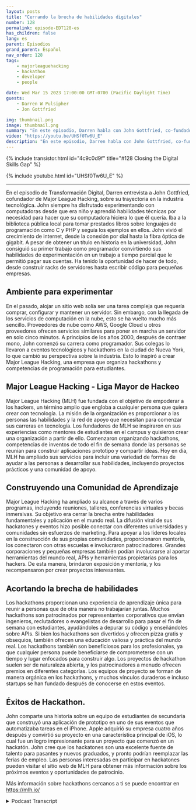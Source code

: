 ```yaml
---
layout: posts
title: "Cerrando la brecha de habilidades digitales"
number: 128
permalink: episode-EDT128-es
has_children: false
lang: es
parent: Episodios
grand_parent: Español
nav_order: 128
tags:
    - majorleaguehacking
    - hackathon
    - developer
    - people

date: Wed Mar 15 2023 17:00:00 GMT-0700 (Pacific Daylight Time)
guests:
    - Darren W Pulsipher
    - Jon Gottfried

img: thumbnail.png
image: thumbnail.png
summary: "En este episodio, Darren habla con John Gottfried, co-fundador de Major League Hacking, sobre cómo cerrar la brecha de habilidades digitales a través de trabajos colaborativos prácticos utilizando hackathons."
video: "https://youtu.be/UHSf0Tw6U_E"
description: "En este episodio, Darren habla con John Gottfried, co-fundador de Major League Hacking, sobre cómo cerrar la brecha de habilidades digitales a través de trabajos colaborativos prácticos utilizando hackathons."
---
```


<div>
{% include transistor.html id="4c9c0d9f" title="#128 Closing the Digital Skills Gap" %}

{% include youtube.html id="UHSf0Tw6U_E" %}
</div>

---

En el episodio de Transformación Digital, Darren entrevista a John Gottfried, cofundador de Major League Hacking, sobre su trayectoria en la industria tecnológica. John siempre ha disfrutado experimentando con computadoras desde que era niño y aprendió habilidades técnicas por necesidad para hacer que su computadora hiciera lo que él quería. Iba a la biblioteca pública local para tomar prestados libros sobre lenguajes de programación como C y PHP y seguía los ejemplos en ellos. John vivió el crecimiento de internet, desde la conexión por dial hasta la fibra óptica de gigabit. A pesar de obtener un título en historia en la universidad, John consiguió su primer trabajo como programador convirtiendo sus habilidades de experimentación en un trabajo a tiempo parcial que le permitió pagar sus cuentas. Ha tenido la oportunidad de hacer de todo, desde construir racks de servidores hasta escribir código para pequeñas empresas.

## Ambiente para experimentar

En el pasado, alojar un sitio web solía ser una tarea compleja que requería comprar, configurar y mantener un servidor. Sin embargo, con la llegada de los servicios de computación en la nube, esto se ha vuelto mucho más sencillo. Proveedores de nube como AWS, Google Cloud u otros proveedores ofrecen servicios similares para poner en marcha un servidor en solo cinco minutos. A principios de los años 2000, después de contraer mono, John comenzó su carrera como programador. Sus colegas lo llevaron a eventos tecnológicos y hackathons en la ciudad de Nueva York, lo que cambió su perspectiva sobre la industria. Esto lo inspiró a crear Major League Hacking, una empresa que organiza hackathons y competencias de programación para estudiantes.

## Major League Hacking - Liga Mayor de Hackeo

Major League Hacking (MLH) fue fundada con el objetivo de empoderar a los hackers, un término amplio que engloba a cualquier persona que quiera crear con tecnología. La misión de la organización es proporcionar a las personas las habilidades y la red de apoyo que necesitan para comenzar sus carreras en tecnología. Los fundadores de MLH se inspiraron en sus experiencias como mentores de estudiantes en el campus y quisieron crear una organización a partir de ello. Comenzaron organizando hackathons, competencias de inventos de todo el fin de semana donde las personas se reunían para construir aplicaciones prototipo y compartir ideas. Hoy en día, MLH ha ampliado sus servicios para incluir una variedad de formas de ayudar a las personas a desarrollar sus habilidades, incluyendo proyectos prácticos y una comunidad de apoyo.

## Construyendo una Comunidad de Aprendizaje

Major League Hacking ha ampliado su alcance a través de varios programas, incluyendo reuniones, talleres, conferencias virtuales y becas inmersivas. Su objetivo era cerrar la brecha entre habilidades fundamentales y aplicación en el mundo real. La difusión viral de sus hackatones y eventos hizo posible conectar con diferentes universidades y comunidades sin esfuerzos de marketing. Para apoyar a los líderes locales en la construcción de sus propias comunidades, proporcionaron mentoría, los conectaron con otras escuelas e involucraron patrocinadores. Grandes corporaciones y pequeñas empresas también podían involucrarse al aportar herramientas del mundo real, APIs y herramientas propietarias para los hackers. De esta manera, brindaron exposición y mentoría, y los recompensaron por crear proyectos interesantes.

## Acortando la brecha de habilidades

Los hackathons proporcionan una experiencia de aprendizaje única para reunir a personas que de otra manera no trabajarían juntas. Muchos hackathons son patrocinados por representantes corporativos que envían ingenieros, reclutadores o evangelistas de desarrollo para pasar el fin de semana con estudiantes, ayudándoles a depurar su código y enseñándoles sobre APIs. Si bien los hackathons son divertidos y ofrecen pizza gratis y obsequios, también ofrecen una educación valiosa y práctica del mundo real. Los hackathons también son beneficiosos para los profesionales, ya que cualquier persona puede beneficiarse de comprometerse con un tiempo y lugar enfocados para construir algo. Los proyectos de hackathon suelen ser de naturaleza abierta, y los patrocinadores a menudo ofrecen premios en diferentes categorías. Los equipos de proyecto se forman de manera orgánica en los hackathons, y muchos vínculos duraderos e incluso startups se han fundado después de conocerse en estos eventos.

## Éxitos de Hackathon.

John comparte una historia sobre un equipo de estudiantes de secundaria que construyó una aplicación de prototipo en uno de sus eventos que automatizaba tareas en el iPhone. Apple adquirió su empresa cuatro años después y convirtió su proyecto en una característica principal de iOS, lo cual fue un logro impresionante para un proyecto que comenzó en un hackatón. John cree que los hackatones son una excelente fuente de talento para pasantes y nuevos graduados, y pronto podrían reemplazar las ferias de empleo. Las personas interesadas en participar en hackatones pueden visitar el sitio web de MLH para obtener más información sobre los próximos eventos y oportunidades de patrocinio.

Más información sobre hackathons cercanos a ti se puede encontrar en https://mlh.io/



<details>
<summary> Podcast Transcript </summary>

<p></p>

</details>
